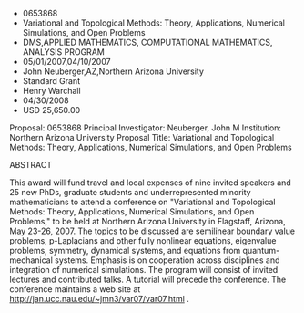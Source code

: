 
* 0653868
* Variational and Topological Methods: Theory, Applications, Numerical Simulations, and Open Problems
* DMS,APPLIED MATHEMATICS, COMPUTATIONAL MATHEMATICS, ANALYSIS PROGRAM
* 05/01/2007,04/10/2007
* John Neuberger,AZ,Northern Arizona University
* Standard Grant
* Henry Warchall
* 04/30/2008
* USD 25,650.00

Proposal: 0653868 Principal Investigator: Neuberger, John M Institution:
Northern Arizona University Proposal Title: Variational and Topological Methods:
Theory, Applications, Numerical Simulations, and Open Problems

ABSTRACT

This award will fund travel and local expenses of nine invited speakers and 25
new PhDs, graduate students and underrepresented minority mathematicians to
attend a conference on "Variational and Topological Methods: Theory,
Applications, Numerical Simulations, and Open Problems," to be held at Northern
Arizona University in Flagstaff, Arizona, May 23-26, 2007. The topics to be
discussed are semilinear boundary value problems, p-Laplacians and other fully
nonlinear equations, eigenvalue problems, symmetry, dynamical systems, and
equations from quantum-mechanical systems. Emphasis is on cooperation across
disciplines and integration of numerical simulations. The program will consist
of invited lectures and contributed talks. A tutorial will precede the
conference. The conference maintains a web site at
http://jan.ucc.nau.edu/~jmn3/var07/var07.html .
